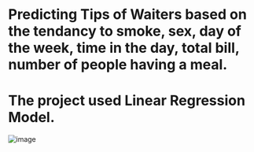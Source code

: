 # Predicting Tips of Waiters based on the tendancy to smoke, sex, day of the week, time in the day, total bill, number of people having a meal.
# The project used Linear Regression Model.
![image](https://github.com/hason8193/Waiter_Tips_Prediction/assets/111623729/51ce05cf-e5aa-4d8c-bbc8-f2cc50324344)

